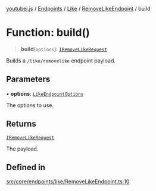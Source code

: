 [youtubei.js](../../../../../../../README.md) / [Endpoints](../../../../../README.md) / [Like](../../../README.md) / [RemoveLikeEndpoint](../README.md) / build

# Function: build()

> **build**(`options`): [`IRemoveLikeRequest`](../../../../../../Types/type-aliases/IRemoveLikeRequest.md)

Builds a `/like/removelike` endpoint payload.

## Parameters

• **options**: [`LikeEndpointOptions`](../../../../../../Types/type-aliases/LikeEndpointOptions.md)

The options to use.

## Returns

[`IRemoveLikeRequest`](../../../../../../Types/type-aliases/IRemoveLikeRequest.md)

The payload.

## Defined in

[src/core/endpoints/like/RemoveLikeEndpoint.ts:10](https://github.com/LuanRT/YouTube.js/blob/305a398158a6cac82e6ef288fed4bf1661c89d52/src/core/endpoints/like/RemoveLikeEndpoint.ts#L10)
